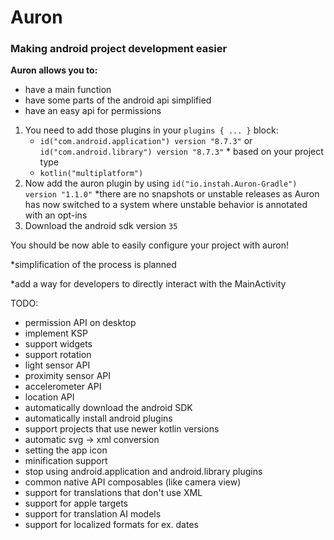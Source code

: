# Auron
### Making android project development easier

**Auron allows you to:**
- have a main function
- have some parts of the android api simplified
- have an easy api for permissions

1. You need to add those plugins in your `plugins { ... }` block:
    - `id("com.android.application") version "8.7.3"` or `id("com.android.library") version "8.7.3"`
   \* based on your project type
    - `kotlin("multiplatform")`
2. Now add the auron plugin by using `id("io.instah.Auron-Gradle") version "1.1.0"` *there are no snapshots or
unstable releases as Auron has now switched to a system where unstable behavior is annotated with an opt-ins
3. Download the android sdk version `35`

You should be now able to easily configure your project with auron!

\*simplification of the process is planned

*add a way for developers to directly interact with the MainActivity

TODO:
- permission API on desktop
- implement KSP
- support widgets
- support rotation
- light sensor API
- proximity sensor API
- accelerometer API
- location API
- automatically download the android SDK
- automatically install android plugins
- support projects that use newer kotlin versions
- automatic svg -> xml conversion
- setting the app icon
- minification support
- stop using android.application and android.library plugins
- common native API composables (like camera view)
- support for translations that don't use XML
- support for apple targets
- support for translation AI models
- support for localized formats for ex. dates